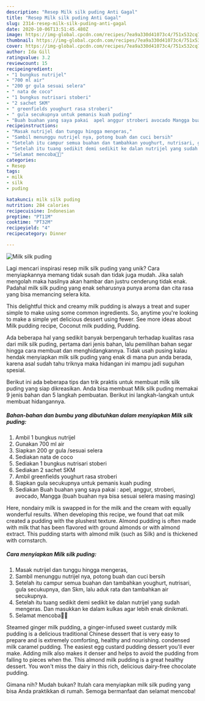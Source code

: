 ```yaml
---
description: "Resep Milk silk puding Anti Gagal"
title: "Resep Milk silk puding Anti Gagal"
slug: 2314-resep-milk-silk-puding-anti-gagal
date: 2020-10-06T13:51:45.480Z
image: https://img-global.cpcdn.com/recipes/7ea9a330d41073c4/751x532cq70/milk-silk-puding-foto-resep-utama.jpg
thumbnail: https://img-global.cpcdn.com/recipes/7ea9a330d41073c4/751x532cq70/milk-silk-puding-foto-resep-utama.jpg
cover: https://img-global.cpcdn.com/recipes/7ea9a330d41073c4/751x532cq70/milk-silk-puding-foto-resep-utama.jpg
author: Ida Gill
ratingvalue: 3.2
reviewcount: 15
recipeingredient:
- "1 bungkus nutrijel"
- "700 ml air"
- "200 gr gula sesuai selera"
- " nata de coco"
- "1 bungkus nutrisari stoberi"
- "2 sachet SKM"
- " greenfields youghurt rasa stroberi"
- " gula secukupnya untuk pemanis kuah puding"
- "Buah buahan yang saya pakai  apel anggur stroberi avocado Mangga buah buahan nya bisa sesuai selera masing masing"
recipeinstructions:
- "Masak nutrijel dan tunggu hingga mengeras,"
- "Sambil menunggu nutrijel nya, potong buah dan cuci bersih"
- "Setelah itu campur semua buahan dan tambahkan youghurt, nutrisari, gula secukupnya, dan Skm, lalu aduk rata dan tambahkan air secukupnya."
- "Setelah itu tuang sedikit demi sedikit ke dalan nutrijel yang sudah mengeras. Dan masukkan ke dalam kulkas agar lebih enak dinikmati."
- "Selamat mencoba🥰🥰"
categories:
- Resep
tags:
- milk
- silk
- puding

katakunci: milk silk puding 
nutrition: 284 calories
recipecuisine: Indonesian
preptime: "PT11M"
cooktime: "PT32M"
recipeyield: "4"
recipecategory: Dinner

---
```



![Milk silk puding](https://img-global.cpcdn.com/recipes/7ea9a330d41073c4/751x532cq70/milk-silk-puding-foto-resep-utama.jpg)

Lagi mencari inspirasi resep milk silk puding yang unik? Cara menyiapkannya memang tidak susah dan tidak juga mudah. Jika salah mengolah maka hasilnya akan hambar dan justru cenderung tidak enak. Padahal milk silk puding yang enak seharusnya punya aroma dan cita rasa yang bisa memancing selera kita.

This delightful thick and creamy milk pudding is always a treat and super simple to make using some common ingredients. So, anytime you&#39;re looking to make a simple yet delicious dessert using fewer. See more ideas about Milk pudding recipe, Coconut milk pudding, Pudding.

Ada beberapa hal yang sedikit banyak berpengaruh terhadap kualitas rasa dari milk silk puding, pertama dari jenis bahan, lalu pemilihan bahan segar hingga cara membuat dan menghidangkannya. Tidak usah pusing kalau hendak menyiapkan milk silk puding yang enak di mana pun anda berada, karena asal sudah tahu triknya maka hidangan ini mampu jadi suguhan spesial.


Berikut ini ada beberapa tips dan trik praktis untuk membuat milk silk puding yang siap dikreasikan. Anda bisa membuat Milk silk puding memakai 9 jenis bahan dan 5 langkah pembuatan. Berikut ini langkah-langkah untuk membuat hidangannya.

<!--inarticleads1-->

##### Bahan-bahan dan bumbu yang dibutuhkan dalam menyiapkan Milk silk puding:

1. Ambil 1 bungkus nutrijel
1. Gunakan 700 ml air
1. Siapkan 200 gr gula /sesuai selera
1. Sediakan  nata de coco
1. Sediakan 1 bungkus nutrisari stoberi
1. Sediakan 2 sachet SKM
1. Ambil  greenfields youghurt rasa stroberi
1. Siapkan  gula secukupnya untuk pemanis kuah puding
1. Sediakan Buah buahan yang saya pakai : apel, anggur, stroberi, avocado, Mangga (buah buahan nya bisa sesuai selera masing masing)


Here, nondairy milk is swapped in for the milk and the cream with equally wonderful results. When developing this recipe, we found that oat milk created a pudding with the plushest texture. Almond pudding is often made with milk that has been flavored with ground almonds or with almond extract. This pudding starts with almond milk (such as Silk) and is thickened with cornstarch. 

<!--inarticleads2-->

##### Cara menyiapkan Milk silk puding:

1. Masak nutrijel dan tunggu hingga mengeras,
1. Sambil menunggu nutrijel nya, potong buah dan cuci bersih
1. Setelah itu campur semua buahan dan tambahkan youghurt, nutrisari, gula secukupnya, dan Skm, lalu aduk rata dan tambahkan air secukupnya.
1. Setelah itu tuang sedikit demi sedikit ke dalan nutrijel yang sudah mengeras. Dan masukkan ke dalam kulkas agar lebih enak dinikmati.
1. Selamat mencoba🥰🥰


Steamed ginger milk pudding, a ginger-infused sweet custardy milk pudding is a delicious traditional Chinese dessert that is very easy to prepare and is extremely comforting, healthy and nourishing. condensed milk caramel pudding. The easiest egg custard pudding dessert you&#39;ll ever make. Adding milk also makes it denser and helps to avoid the pudding from falling to pieces when the. This almond milk pudding is a great healthy dessert. You won&#39;t miss the dairy in this rich, delicious dairy-free chocolate pudding. 

Gimana nih? Mudah bukan? Itulah cara menyiapkan milk silk puding yang bisa Anda praktikkan di rumah. Semoga bermanfaat dan selamat mencoba!
